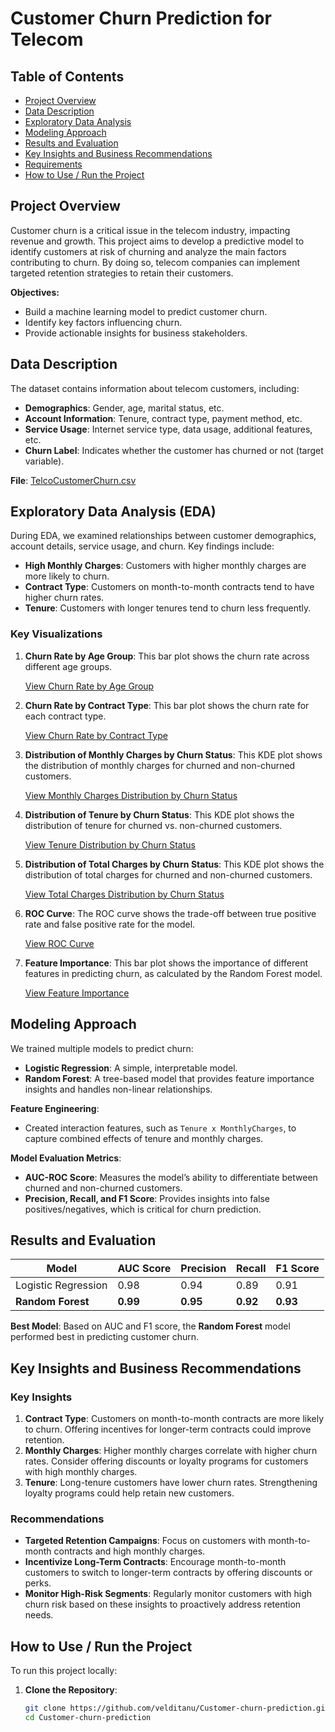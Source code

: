 # Customer Churn Prediction for Telecom

## Table of Contents
- [Project Overview](#project-overview)
- [Data Description](#data-description)
- [Exploratory Data Analysis](#exploratory-data-analysis)
- [Modeling Approach](#modeling-approach)
- [Results and Evaluation](#results-and-evaluation)
- [Key Insights and Business Recommendations](#key-insights-and-business-recommendations)
- [Requirements](#requirements)
- [How to Use / Run the Project](#how-to-use--run-the-project)

## Project Overview

Customer churn is a critical issue in the telecom industry, impacting revenue and growth. This project aims to develop a predictive model to identify customers at risk of churning and analyze the main factors contributing to churn. By doing so, telecom companies can implement targeted retention strategies to retain their customers.

**Objectives:**
- Build a machine learning model to predict customer churn.
- Identify key factors influencing churn.
- Provide actionable insights for business stakeholders.

## Data Description

The dataset contains information about telecom customers, including:
- **Demographics**: Gender, age, marital status, etc.
- **Account Information**: Tenure, contract type, payment method, etc.
- **Service Usage**: Internet service type, data usage, additional features, etc.
- **Churn Label**: Indicates whether the customer has churned or not (target variable).

**File**: [TelcoCustomerChurn.csv](https://github.com/velditanu/Customer-Churn-Prediction/blob/65e672257d1f9b69e167525b73c5aad78e987b47/TelcoCustomerChurn.csv)

## Exploratory Data Analysis (EDA)

During EDA, we examined relationships between customer demographics, account details, service usage, and churn. Key findings include:
- **High Monthly Charges**: Customers with higher monthly charges are more likely to churn.
- **Contract Type**: Customers on month-to-month contracts tend to have higher churn rates.
- **Tenure**: Customers with longer tenures tend to churn less frequently.

### Key Visualizations

1. **Churn Rate by Age Group**:
   This bar plot shows the churn rate across different age groups.

   [View Churn Rate by Age Group](https://github.com/velditanu/Customer-Churn-Prediction/blob/0de799ea07c3a1f0108744e39748b320f00c4baa/Churn%20Rate%20by%20Age%20Group.png)

2. **Churn Rate by Contract Type**:
   This bar plot shows the churn rate for each contract type.

   [View Churn Rate by Contract Type](https://github.com/velditanu/Customer-Churn-Prediction/blob/df984a8ad71a3ac57b650447e20ea480967a47ab/Churn%20Rate%20by%20Contract%20Type.png)

3. **Distribution of Monthly Charges by Churn Status**:
   This KDE plot shows the distribution of monthly charges for churned and non-churned customers.

   [View Monthly Charges Distribution by Churn Status](https://github.com/velditanu/Customer-Churn-Prediction/blob/8ff411c9e3d73d10ea3422dcbd6d3a6b8153b2f6/Monthly%20Charges%20Distribution%20by%20Churn%20Status.png)

4. **Distribution of Tenure by Churn Status**:
   This KDE plot shows the distribution of tenure for churned vs. non-churned customers.

   [View Tenure Distribution by Churn Status](https://github.com/velditanu/Customer-Churn-Prediction/blob/8ff411c9e3d73d10ea3422dcbd6d3a6b8153b2f6/Tenure%20Distribution%20by%20Churn%20Status.png)

5. **Distribution of Total Charges by Churn Status**:
   This KDE plot shows the distribution of total charges for churned and non-churned customers.

   [View Total Charges Distribution by Churn Status](https://github.com/velditanu/Customer-Churn-Prediction/blob/8ff411c9e3d73d10ea3422dcbd6d3a6b8153b2f6/Total%20Charges%20Distribution%20by%20Churn%20Status.png)

6. **ROC Curve**:
   The ROC curve shows the trade-off between true positive rate and false positive rate for the model.

   [View ROC Curve](https://github.com/velditanu/Customer-Churn-Prediction/blob/8ff411c9e3d73d10ea3422dcbd6d3a6b8153b2f6/ROC_Curve.png)

7. **Feature Importance**:
   This bar plot shows the importance of different features in predicting churn, as calculated by the Random Forest model.

   [View Feature Importance](https://github.com/velditanu/Customer-Churn-Prediction/blob/8ff411c9e3d73d10ea3422dcbd6d3a6b8153b2f6/Feature_Importance.png)

## Modeling Approach

We trained multiple models to predict churn:
- **Logistic Regression**: A simple, interpretable model.
- **Random Forest**: A tree-based model that provides feature importance insights and handles non-linear relationships.

**Feature Engineering**:
- Created interaction features, such as `Tenure x MonthlyCharges`, to capture combined effects of tenure and monthly charges.

**Model Evaluation Metrics**:
- **AUC-ROC Score**: Measures the model’s ability to differentiate between churned and non-churned customers.
- **Precision, Recall, and F1 Score**: Provides insights into false positives/negatives, which is critical for churn prediction.

## Results and Evaluation

| Model                | AUC Score | Precision | Recall | F1 Score |
|----------------------|-----------|-----------|--------|----------|
| Logistic Regression  | 0.98      | 0.94      | 0.89   | 0.91     |
| **Random Forest**    | **0.99**  | **0.95**  | **0.92** | **0.93** |

**Best Model**: Based on AUC and F1 score, the **Random Forest** model performed best in predicting customer churn.

## Key Insights and Business Recommendations

### Key Insights
1. **Contract Type**: Customers on month-to-month contracts are more likely to churn. Offering incentives for longer-term contracts could improve retention.
2. **Monthly Charges**: Higher monthly charges correlate with higher churn rates. Consider offering discounts or loyalty programs for customers with high monthly charges.
3. **Tenure**: Long-tenure customers have lower churn rates. Strengthening loyalty programs could help retain new customers.

### Recommendations
- **Targeted Retention Campaigns**: Focus on customers with month-to-month contracts and high monthly charges.
- **Incentivize Long-Term Contracts**: Encourage month-to-month customers to switch to longer-term contracts by offering discounts or perks.
- **Monitor High-Risk Segments**: Regularly monitor customers with high churn risk based on these insights to proactively address retention needs.

## How to Use / Run the Project

To run this project locally:

1. **Clone the Repository**:
   ```bash
   git clone https://github.com/velditanu/Customer-churn-prediction.git
   cd Customer-churn-prediction

